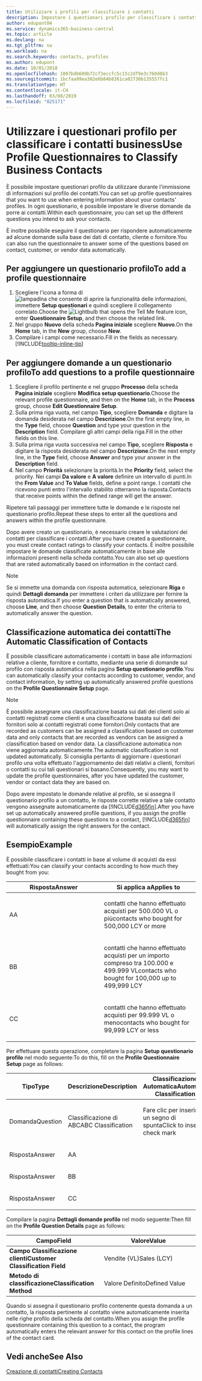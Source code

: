 ```yaml
---
title: Utilizzare i profili per classificare i contatti
description: Impostare i questionari profilo per classificare i contatti business
author: edupont04
ms.service: dynamics365-business-central
ms.topic: article
ms.devlang: na
ms.tgt_pltfrm: na
ms.workload: na
ms.search.keywords: contacts, profiles
ms.author: edupont
ms.date: 10/01/2018
ms.openlocfilehash: 1007bdb689b72cf3eccfc5c15c2df9e3c760d8b3
ms.sourcegitcommit: 1bcfaa99ea302e6b84b8361ca02730b135557fc1
ms.translationtype: HT
ms.contentlocale: it-CH
ms.lasthandoff: 03/08/2019
ms.locfileid: "825171"
---
```

# <a name="use-profile-questionnaires-to-classify-business-contacts"></a><span data-ttu-id="a23ac-103">Utilizzare i questionari profilo per classificare i contatti business</span><span class="sxs-lookup"><span data-stu-id="a23ac-103">Use Profile Questionnaires to Classify Business Contacts</span></span>
<span data-ttu-id="a23ac-104">È possibile impostare questionari profilo da utilizzare durante l'immissione di informazioni sul profilo dei contatti.</span><span class="sxs-lookup"><span data-stu-id="a23ac-104">You can set up profile questionnaires that you want to use when entering information about your contacts' profiles.</span></span> <span data-ttu-id="a23ac-105">In ogni questionario, è possibile impostare le diverse domande da porre ai contatti.</span><span class="sxs-lookup"><span data-stu-id="a23ac-105">Within each questionnaire, you can set up the different questions you intend to ask your contacts.</span></span>  

<span data-ttu-id="a23ac-106">È inoltre possibile eseguire il questionario per rispondere automaticamente ad alcune domande sulla base dei dati di contatto, cliente o fornitore.</span><span class="sxs-lookup"><span data-stu-id="a23ac-106">You can also run the questionnaire to answer some of the questions based on contact, customer, or vendor data automatically.</span></span>  

## <a name="to-add-a-profile-questionnaire"></a><span data-ttu-id="a23ac-107">Per aggiungere un questionario profilo</span><span class="sxs-lookup"><span data-stu-id="a23ac-107">To add a profile questionnaire</span></span>
1.  <span data-ttu-id="a23ac-108">Scegliere l'icona a forma di ![lampadina che consente di aprire la funzionalità delle informazioni](media/ui-search/search_small.png "Informazioni sull'operazione che si desidera eseguire"), immettere **Setup questionari** e quindi scegliere il collegamento correlato.</span><span class="sxs-lookup"><span data-stu-id="a23ac-108">Choose the ![Lightbulb that opens the Tell Me feature](media/ui-search/search_small.png "Tell me what you want to do") icon, enter **Questionnaire Setup**, and then choose the related link.</span></span>  
2.  <span data-ttu-id="a23ac-109">Nel gruppo **Nuovo** della scheda **Pagina iniziale** scegliere **Nuovo**.</span><span class="sxs-lookup"><span data-stu-id="a23ac-109">On the **Home** tab, in the **New** group, choose **New**.</span></span>  
3.  <span data-ttu-id="a23ac-110">Compilare i campi come necessario.</span><span class="sxs-lookup"><span data-stu-id="a23ac-110">Fill in the fields as necessary.</span></span> [!INCLUDE[tooltip-inline-tip](includes/tooltip-inline-tip_md.md)]  

## <a name="to-add-questions-to-a-profile-questionnaire"></a><span data-ttu-id="a23ac-111">Per aggiungere domande a un questionario profilo</span><span class="sxs-lookup"><span data-stu-id="a23ac-111">To add questions to a profile questionnaire</span></span>
1.  <span data-ttu-id="a23ac-112">Scegliere il profilo pertinente e nel gruppo **Processo** della scheda **Pagina iniziale** scegliere **Modifica setup questionario**.</span><span class="sxs-lookup"><span data-stu-id="a23ac-112">Choose the relevant profile questionnaire, and then on the **Home** tab, in the **Process** group, choose **Edit Questionnaire Setup**.</span></span>  
2.  <span data-ttu-id="a23ac-113">Sulla prima riga vuota, nel campo **Tipo**, scegliere **Domanda** e digitare la domanda desiderata nel campo **Descrizione**.</span><span class="sxs-lookup"><span data-stu-id="a23ac-113">On the first empty line, in the **Type** field, choose **Question** and type your question in the **Description** field.</span></span> <span data-ttu-id="a23ac-114">Compilare gli altri campi della riga.</span><span class="sxs-lookup"><span data-stu-id="a23ac-114">Fill in the other fields on this line.</span></span>  
3.  <span data-ttu-id="a23ac-115">Sulla prima riga vuota successiva nel campo **Tipo**, scegliere **Risposta** e digitare la risposta desiderata nel campo **Descrizione**.</span><span class="sxs-lookup"><span data-stu-id="a23ac-115">On the next empty line, in the **Type** field, choose **Answer** and type your answer in the **Description** field.</span></span>  
4.  <span data-ttu-id="a23ac-116">Nel campo **Priorità** selezionare la priorità.</span><span class="sxs-lookup"><span data-stu-id="a23ac-116">In the **Priority** field, select the priority.</span></span> <span data-ttu-id="a23ac-117">Nei campi **Da valore** e **A valore** definire un intervallo di punti.</span><span class="sxs-lookup"><span data-stu-id="a23ac-117">In the **From Value** and **To Value** fields, define a point range.</span></span> <span data-ttu-id="a23ac-118">I contatti che ricevono punti entro l'intervallo stabilito otterranno la risposta.</span><span class="sxs-lookup"><span data-stu-id="a23ac-118">Contacts that receive points within the defined range will get the answer.</span></span>  

<span data-ttu-id="a23ac-119">Ripetere tali passaggi per immettere tutte le domande e le risposte nel questionario profilo.</span><span class="sxs-lookup"><span data-stu-id="a23ac-119">Repeat these steps to enter all the questions and answers within the profile questionnaire.</span></span>

<span data-ttu-id="a23ac-120">Dopo avere creato un questionario, è necessario creare le valutazioni dei contatti per classificare i contatti.</span><span class="sxs-lookup"><span data-stu-id="a23ac-120">After you have created a questionnaire, you must create contact ratings to classify your contacts.</span></span> <span data-ttu-id="a23ac-121">È inoltre possibile impostare le domande classificate automaticamente in base alle informazioni presenti nella scheda contatto.</span><span class="sxs-lookup"><span data-stu-id="a23ac-121">You can also set up questions that are rated automatically based on information in the contact card.</span></span>  

> [!NOTE]
> <span data-ttu-id="a23ac-122">Se si immette una domanda con risposta automatica, selezionare <STRONG>Riga</STRONG> e quindi <STRONG>Dettagli domanda</STRONG> per immettere i criteri da utilizzare per fornire la risposta automatica.</span><span class="sxs-lookup"><span data-stu-id="a23ac-122">If you enter a question that is automatically answered, choose <STRONG>Line</STRONG>, and then choose <STRONG>Question Details</STRONG>, to enter the criteria to automatically answer the question.</span></span>

## <a name="the-automatic-classification-of-contacts"></a><span data-ttu-id="a23ac-123">Classificazione automatica dei contatti</span><span class="sxs-lookup"><span data-stu-id="a23ac-123">The Automatic Classification of Contacts</span></span>
<span data-ttu-id="a23ac-124">È possibile classificare automaticamente i contatti in base alle informazioni relative a cliente, fornitore e contatto, mediante una serie di domande sul profilo con risposta automatica nella pagina **Setup questionario profilo**.</span><span class="sxs-lookup"><span data-stu-id="a23ac-124">You can automatically classify your contacts according to customer, vendor, and contact information, by setting up automatically answered profile questions on the **Profile Questionnaire Setup** page.</span></span>  

> [!NOTE]
> <span data-ttu-id="a23ac-125">È possibile assegnare una classificazione basata sui dati dei clienti solo ai contatti registrati come clienti e una classificazione basata sui dati dei fornitori solo ai contatti registrati come fornitori.</span><span class="sxs-lookup"><span data-stu-id="a23ac-125">Only contacts that are recorded as customers can be assigned a classification based on customer data and only contacts that are recorded as vendors can be assigned a classification based on vendor data.</span></span> <span data-ttu-id="a23ac-126">La classificazione automatica non viene aggiornata automaticamente.</span><span class="sxs-lookup"><span data-stu-id="a23ac-126">The automatic classification is not updated automatically.</span></span> <span data-ttu-id="a23ac-127">Si consiglia pertanto di aggiornare i questionari profilo una volta effettuato l'aggiornamento dei dati relativi a clienti, fornitori o contatti su cui tali questionari si basano.</span><span class="sxs-lookup"><span data-stu-id="a23ac-127">Consequently, you may want to update the profile questionnaires, after you have updated the customer, vendor or contact data they are based on.</span></span>  

<span data-ttu-id="a23ac-128">Dopo avere impostato le domande relative al profilo, se si assegna il questionario profilo a un contatto, le risposte corrette relative a tale contatto vengono assegnate automaticamente da [!INCLUDE[d365fin](includes/d365fin_md.md)].</span><span class="sxs-lookup"><span data-stu-id="a23ac-128">After you have set up automatically answered profile questions, if you assign the profile questionnaire containing these questions to a contact, [!INCLUDE[d365fin](includes/d365fin_md.md)] will automatically assign the right answers for the contact.</span></span>  

## <a name="example"></a><span data-ttu-id="a23ac-129">Esempio</span><span class="sxs-lookup"><span data-stu-id="a23ac-129">Example</span></span>
<span data-ttu-id="a23ac-130">È possibile classificare i contatti in base al volume di acquisti da essi effettuati:</span><span class="sxs-lookup"><span data-stu-id="a23ac-130">You can classify your contacts according to how much they bought from you:</span></span>

<table>
<colgroup>
<col style="width: 50%" />
<col style="width: 50%" />
</colgroup>
<thead>
<tr class="header">
<th><span data-ttu-id="a23ac-131"><strong>Risposta</strong></span><span class="sxs-lookup"><span data-stu-id="a23ac-131"><strong>Answer</strong></span></span></th>
<th><span data-ttu-id="a23ac-132"><strong>Si applica a</strong></span><span class="sxs-lookup"><span data-stu-id="a23ac-132"><strong>Applies to</strong></span></span></th>
</tr>
</thead>
<tbody>
<tr class="odd">
<td><p><span data-ttu-id="a23ac-133">A</span><span class="sxs-lookup"><span data-stu-id="a23ac-133">A</span></span></p></td>
<td><p><span data-ttu-id="a23ac-134">contatti che hanno effettuato acquisti per 500.000 VL o più</span><span class="sxs-lookup"><span data-stu-id="a23ac-134">contacts who bought for 500,000 LCY or more</span></span></p></td>
</tr>
<tr class="even">
<td><p><span data-ttu-id="a23ac-135">B</span><span class="sxs-lookup"><span data-stu-id="a23ac-135">B</span></span></p></td>
<td><p><span data-ttu-id="a23ac-136">contatti che hanno effettuato acquisti per un importo compreso tra 100.000 e 499.999 VL</span><span class="sxs-lookup"><span data-stu-id="a23ac-136">contacts who bought for 100,000 up to 499,999 LCY</span></span></p></td>
</tr>
<tr class="odd">
<td><p><span data-ttu-id="a23ac-137">C</span><span class="sxs-lookup"><span data-stu-id="a23ac-137">C</span></span></p></td>
<td><p><span data-ttu-id="a23ac-138">contatti che hanno effettuato acquisti per 99.999 VL o meno</span><span class="sxs-lookup"><span data-stu-id="a23ac-138">contacts who bought for 99,999 LCY or less</span></span></p></td>
</tr>
</tbody>
</table>

<span data-ttu-id="a23ac-139">Per effettuare questa operazione, completare la pagina **Setup questionario profilo** nel modo seguente:</span><span class="sxs-lookup"><span data-stu-id="a23ac-139">To do this, fill on the **Profile Questionnaire Setup** page as follows:</span></span>


<table>
<colgroup>
<col style="width: 20%" />
<col style="width: 20%" />
<col style="width: 20%" />
<col style="width: 20%" />
<col style="width: 20%" />
</colgroup>
<thead>
<tr class="header">
<th><span data-ttu-id="a23ac-140"><strong>Tipo</strong></span><span class="sxs-lookup"><span data-stu-id="a23ac-140"><strong>Type</strong></span></span></th>
<th><span data-ttu-id="a23ac-141"><strong>Descrizione</strong></span><span class="sxs-lookup"><span data-stu-id="a23ac-141"><strong>Description</strong></span></span></th>
<th><span data-ttu-id="a23ac-142"><strong>Classificazione Automatica</strong></span><span class="sxs-lookup"><span data-stu-id="a23ac-142"><strong>Automatic Classification</strong></span></span></th>
<th><span data-ttu-id="a23ac-143"><strong>Da Valore</strong></span><span class="sxs-lookup"><span data-stu-id="a23ac-143"><strong>From Value</strong></span></span></th>
<th><span data-ttu-id="a23ac-144"><strong>A Valore</strong></span><span class="sxs-lookup"><span data-stu-id="a23ac-144"><strong>To Value</strong></span></span></th>
</tr>
</thead>
<tbody>
<tr class="odd">
<td><p><span data-ttu-id="a23ac-145">Domanda</span><span class="sxs-lookup"><span data-stu-id="a23ac-145">Question</span></span></p></td>
<td><p><span data-ttu-id="a23ac-146">Classificazione di ABC</span><span class="sxs-lookup"><span data-stu-id="a23ac-146">ABC Classification</span></span></p></td>
<td><p><span data-ttu-id="a23ac-147">Fare clic per inserire un segno di spunta</span><span class="sxs-lookup"><span data-stu-id="a23ac-147">Click to insert a check mark</span></span></p></td>
<td><p> </p></td>
<td><p> </p></td>
</tr>
<tr class="even">
<td><p><span data-ttu-id="a23ac-148">Risposta</span><span class="sxs-lookup"><span data-stu-id="a23ac-148">Answer</span></span></p></td>
<td><p><span data-ttu-id="a23ac-149">A</span><span class="sxs-lookup"><span data-stu-id="a23ac-149">A</span></span></p></td>
<td><p> </p></td>
<td><p><span data-ttu-id="a23ac-150">500.000</span><span class="sxs-lookup"><span data-stu-id="a23ac-150">500,000</span></span></p></td>
<td><p> </p></td>
</tr>
<tr class="odd">
<td><p><span data-ttu-id="a23ac-151">Risposta</span><span class="sxs-lookup"><span data-stu-id="a23ac-151">Answer</span></span></p></td>
<td><p><span data-ttu-id="a23ac-152">B</span><span class="sxs-lookup"><span data-stu-id="a23ac-152">B</span></span></p></td>
<td><p> </p></td>
<td><p><span data-ttu-id="a23ac-153">100,000</span><span class="sxs-lookup"><span data-stu-id="a23ac-153">100,000</span></span></p></td>
<td><p><span data-ttu-id="a23ac-154">499,999</span><span class="sxs-lookup"><span data-stu-id="a23ac-154">499,999</span></span></p></td>
</tr>
<tr class="even">
<td><p><span data-ttu-id="a23ac-155">Risposta</span><span class="sxs-lookup"><span data-stu-id="a23ac-155">Answer</span></span></p></td>
<td><p><span data-ttu-id="a23ac-156">C</span><span class="sxs-lookup"><span data-stu-id="a23ac-156">C</span></span></p></td>
<td><p> </p></td>
<td><p> </p></td>
<td><p><span data-ttu-id="a23ac-157">99,999</span><span class="sxs-lookup"><span data-stu-id="a23ac-157">99,999</span></span></p></td>
</tr>
</tbody>
</table>

<span data-ttu-id="a23ac-158">Compilare la pagina **Dettagli domande profilo** nel modo seguente:</span><span class="sxs-lookup"><span data-stu-id="a23ac-158">Then fill on the **Profile Question Details** page as follows:</span></span>
<table>
<colgroup>
<col style="width: 50%" />
<col style="width: 50%" />
</colgroup>
<thead>
<tr class="header">
<th><span data-ttu-id="a23ac-159"><strong>Campo</strong></span><span class="sxs-lookup"><span data-stu-id="a23ac-159"><strong>Field</strong></span></span></th>
<th><span data-ttu-id="a23ac-160"><strong>Valore</strong></span><span class="sxs-lookup"><span data-stu-id="a23ac-160"><strong>Value</strong></span></span></th>
</tr>
</thead>
<tbody>
<tr>
<td><span data-ttu-id="a23ac-161"><strong>Campo Classificazione clienti</strong></span><span class="sxs-lookup"><span data-stu-id="a23ac-161"><strong>Customer Classification Field</strong></span></span></td>
<td><span data-ttu-id="a23ac-162"><emphasis>Vendite (VL)</emphasis></span><span class="sxs-lookup"><span data-stu-id="a23ac-162"><emphasis>Sales (LCY)</emphasis></span></span></td>
</tr>
<tr>
<td><span data-ttu-id="a23ac-163"><strong>Metodo di classificazione</strong></span><span class="sxs-lookup"><span data-stu-id="a23ac-163"><strong>Classification Method</strong></span></span></td>
<td><span data-ttu-id="a23ac-164"><emphasis>Valore Definito</emphasis></span><span class="sxs-lookup"><span data-stu-id="a23ac-164"><emphasis>Defined Value</emphasis></span></span></td>
</tr>
</tbody>
</table>

<span data-ttu-id="a23ac-165">Quando si assegna il questionario profilo contenente questa domanda a un contatto, la risposta pertinente al contatto viene automaticamente inserita nelle righe profilo della scheda del contatto.</span><span class="sxs-lookup"><span data-stu-id="a23ac-165">When you assign the profile questionnaire containing this question to a contact, the program automatically enters the relevant answer for this contact on the profile lines of the contact card.</span></span>

## <a name="see-also"></a><span data-ttu-id="a23ac-166">Vedi anche</span><span class="sxs-lookup"><span data-stu-id="a23ac-166">See Also</span></span>
[<span data-ttu-id="a23ac-167">Creazione di contatti</span><span class="sxs-lookup"><span data-stu-id="a23ac-167">Creating Contacts</span></span>](marketing-create-contact-companies.md)  
